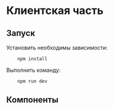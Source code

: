# Клиентская часть

## Запуск

Установить необходимы зависимости:

```shell
    npm install
```

Выполнить команду:

```shell
    npm run dev
```

## Компоненты
